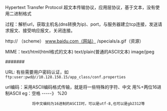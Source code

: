 Hypertext Transfer Protocol   超文本传输协议，应用层协议，基于文本，没有使用二进制格式

过程：解析url，获取主机名\(dns转换为ip\)、port，与服务器建立tcp连接，发送请求报文、接受响应报文，关闭连接。

http:// （scheme）      www.baidu.com（网站）      /specials/a.gif（资源）

MIME：text/html\(html格式的文本\)   text/plain\(普通的ASCII文本\)  image/jpeg

\#\#\#\#\#\#\#

URL: 有些需要用户密码认证，如`ftp:user:pwd@//10.128.158.15/app_class/conf.properties`

url编码：采用ASCII编码格式传输，就是将一些特殊的字符、中文  用%+两位16进制ASCII        eg：空格   -----》  %20

                将中文编码为16进制的ASCII时，可以是utf-8,也可以是gb2312等



